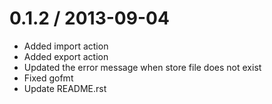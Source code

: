
0.1.2 / 2013-09-04 
==================

 * Added import action
 * Added export action
 * Updated the error message when store file does not exist
 * Fixed gofmt
 * Update README.rst
